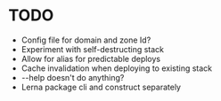 # TODO

- Config file for domain and zone Id?
- Experiment with self-destructing stack
- Allow for alias for predictable deploys
- Cache invalidation when deploying to existing stack
- --help doesn't do anything?
- Lerna package cli and construct separately
